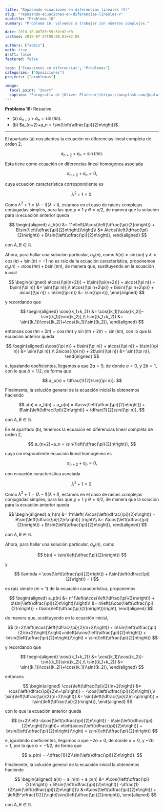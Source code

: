 ```yaml
---
title: "Repasando ecuaciones en diferencias lineales (V)"
slug: "repasando-ecuaciones-en-diferencias-lineales-v"
subtitle: "Problema 16"
summary: "Problema 16: volvemos a trabajar con números complejos."

date: 2018-10-06T05:59:39+02:00
lastmod: 2019-07-27T00:00:01+02:00

authors: ["admin"]
math: true
draft: false
featured: false

tags: ["Ecuaciones en diferencias", "Problemas"]
categories: ["Oposiciones"]
projects: ["problemas"]

image:
  focal_point: "Smart"
  caption: "Fotografía de [Oliver Plattner](https://unsplash.com/@oplattner), disponible en [Unsplash](https://unsplash.com/photos/Plt0vHDRb9U)."
---
```


**Problema 16:** Resuelve

- (a) $a_{n+2}+a_n = \sin{(\pi n)}$.
- (b) $a_{n+2}+a_n = \sin{\left(\dfrac{\pi}{2}n\right)}$.

<!--more-->

***

El apartado (a) nos plantea la ecuación en diferencias lineal completa de orden 2, 

$$
a_{n+2}+a_n = \sin{(\pi n)}.
$$

Esta tiene como ecuación en diferencias lineal homogénea asociada 

$$
a_{n+2}+a_n = 0,
$$

cuya ecuación característica correspondiente es 

$$
\lambda^2+1=0.
$$ 

Como $\lambda^2+1 = (\lambda - i)(\lambda + i)$, estamos en el caso de raíces complejas conjugadas simples, para las que $\varrho = 1$ y $\theta = \pi/2$, de manera que la solución para la ecuación anterior queda

$$
\begin{aligned}
a_h(n) &= 1^n\left(A\cos{\left(\dfrac{\pi}{2}n\right)} + B\sin{\left(\dfrac{\pi}{2}n\right)}\right)\\
&= A\cos{\left(\dfrac{\pi}{2}n\right)} + B\sin{\left(\dfrac{\pi}{2}n\right)},
\end{aligned}
$$

con $A,B\in\mathbb{R}$. 

Ahora, para hallar una solución particular, $a_p(n)$, como $b(n) = \sin{(\pi n)}$ y $\lambda = \cos{(\pi)} + i\sin{(\pi)} = -1$ no es raíz de la ecuación característica, proponemos $a_p(n) = a\cos{(\pi n)} + b\sin{(\pi n)}$, de manera que, sustituyendo en la ecuación inicial

$$
\begin{aligned}
a\cos{(\pi(n+2))} + b\sin{(\pi(n+2))} + a\cos{(\pi n)} + b\sin{(\pi n)} &= \sin{(\pi n)},\\
a\cos{(\pi n+2\pi)} + b\sin{(\pi n+2\pi)} + a\cos{(\pi n)} + b\sin{(\pi n)} &= \sin{(\pi n)},
\end{aligned}
$$

y recordando que

$$
\begin{aligned}
\cos{(k_1+k_2)} &= \cos{(k_1)}\cos{(k_2)}-\sin{(k_1)}\sin{(k_2)},\\
\sin{(k_1+k_2)} &= \sin{(k_1)}\cos{(k_2)}+\cos{(k_1)}\sin{(k_2)},
\end{aligned}
$$

entonces $\cos{(\pi n+2\pi)} = \cos{(\pi n)}$ y $\sin{(\pi n+2\pi)} = \sin{(\pi n)}$, con lo que la ecuación anterior queda

$$
\begin{aligned}
a\cos{(\pi n)} + b\sin{(\pi n)} + a\cos{(\pi n)} + b\sin{(\pi n)} &= \sin{(\pi n)},\\
2a\cos{(\pi n)} + 2b\sin{(\pi n)} &= \sin{(\pi n)},
\end{aligned}
$$

e, igualando coeficientes, llegamos a que $2a=0$, de donde $a=0$, y $2b=1$, con lo que $b=1 / 2$, de forma que 

$$
a_p(n) = \dfrac{1}{2}\sin{(\pi n)}.
$$ 

Finalmente, la solución general de la ecuación inicial la obtenemos haciendo 

$$
a(n) = a_h(n) + a_p(n) = A\cos{\left(\dfrac{\pi}{2}n\right)} + B\sin{\left(\dfrac{\pi}{2}n\right)} + \dfrac{1}{2}\sin{(\pi n)},
$$ 

con $A,B\in\mathbb{R}$.

En el apartado (b), tenemos la ecuación en diferencias lineal completa de orden 2, 

$$
a_{n+2}+a_n = \sin{\left(\dfrac{\pi}{2}n\right)},
$$

cuya correspondiente ecuación lineal homogénea es 

$$
a_{n+2}+a_n = 0,
$$

con ecuación característica asociada 

$$
\lambda^2 + 1=0.
$$ 

Como $\lambda^2+1 = (\lambda - i)(\lambda + i)$, estamos en el caso de raíces complejas conjugadas simples, para las que $\varrho = 1$ y $\theta = \pi/2$, de manera que la solución para la ecuación anterior queda 

$$
\begin{aligned}
a_h(n) &= 1^n\left(
A\cos{\left(\dfrac{\pi}{2}n\right)} + B\sin{\left(\dfrac{\pi}{2}n\right)}
\right)\\
&= A\cos{\left(\dfrac{\pi}{2}n\right)} + B\sin{\left(\dfrac{\pi}{2}n\right)},
\end{aligned}
$$ 

con $A,B\in\mathbb{R}$. 

Ahora, para hallar una solución particular, $a_p(n)$, como 

$$
b(n) = \sin{\left(\dfrac{\pi}{2}n\right)}
$$ 

y 

$$
\lambda = \cos{\left(\dfrac{\pi}{2}\right)} + i\sin{\left(\dfrac{\pi}{2}\right)} = i
$$

es raíz simple ($m=1$) de la ecuación característica, proponemos

$$
\begin{aligned}
a_p(n) &= n^1\left(a\cos{\left(\dfrac{\pi}{2}n\right)} + b\sin{\left(\dfrac{\pi}{2}n\right)}\right)\\
&= n\left(a\cos{\left(\dfrac{\pi}{2}n\right)} + b\sin{\left(\dfrac{\pi}{2}n\right)}\right),
\end{aligned} 
$$

de manera que, sustituyendo en la ecuación inicial,

$$
(n+2)\left(a\cos{\left(\dfrac{\pi}{2}(n+2)\right)} + b\sin{\left(\dfrac{\pi}{2}(n+2)\right)}\right)+n\left(a\cos{\left(\dfrac{\pi}{2}n\right)} + b\sin{\left(\dfrac{\pi}{2}n\right)}\right) = \sin{\left(\dfrac{\pi}{2}n\right)}
$$

y recordando que

$$
\begin{aligned}
\cos{(k_1+k_2)} &= \cos{(k_1)}\cos{(k_2)}-\sin{(k_1)}\sin{(k_2)},\\
\sin{(k_1+k_2)} &= \sin{(k_1)}\cos{(k_2)}+\cos{(k_1)}\sin{(k_2)},
\end{aligned}
$$

entonces 

$$
\begin{aligned}
\cos{\left(\dfrac{\pi}{2}(n+2)\right)} &= \cos{\left(\dfrac{\pi}{2}n+\pi\right)} = -\cos{\left(\dfrac{\pi}{2}n\right)},\\
\sin{\left(\dfrac{\pi}{2}(n+2)\right)} &= \sin{\left(\dfrac{\pi}{2}n+\pi\right)} = -\sin{\left(\dfrac{\pi}{2}n\right)},
\end{aligned}
$$

con lo que la ecuación anterior queda

$$
(n+2)\left(-a\cos{\left(\dfrac{\pi}{2}n\right)} - b\sin{\left(\dfrac{\pi}{2}n\right)}\right)+ n\left(a\cos{\left(\dfrac{\pi}{2}n\right)} + b\sin{\left(\dfrac{\pi}{2}n\right)}\right) = \sin{\left(\dfrac{\pi}{2}n\right)}
$$

e, igualando coeficientes, llegamos a que $-2a=0$, de donde $a=0$, y $-2b=1$, por lo que $b = -1 / 2$, de forma que 

$$
a_p(n) = -\dfrac{1}{2}\sin{\left(\dfrac{\pi}{2}n\right)}.
$$ 

Finalmente, la solución general de la ecuación inicial la obtenemos haciendo 

$$
\begin{aligned}
a(n) = a_h(n) + a_p(n) &= A\cos{\left(\dfrac{\pi}{2}n\right)} + B\sin{\left(\dfrac{\pi}{2}n\right)} -\dfrac{1}{2}\sin{\left(\dfrac{\pi}{2}n\right)}\\
&=A\cos{\left(\dfrac{\pi}{2}n\right)} + \left(B-\dfrac{1}2{}\right)\sin{\left(\dfrac{\pi}{2}n\right)},
\end{aligned}
$$

con $A,B\in\mathbb{R}$.

